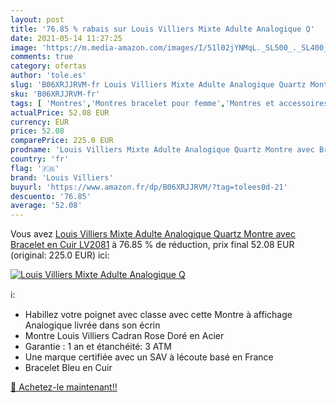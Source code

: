 ```yaml
---
layout: post
title: '76.85 % rabais sur Louis Villiers Mixte Adulte Analogique Q'
date: 2021-05-14 11:27:25
image: 'https://m.media-amazon.com/images/I/51l02jYNMqL._SL500_._SL400_.jpg'
comments: true
category: ofertas
author: 'tole.es'
slug: 'B06XRJJRVM-fr Louis Villiers Mixte Adulte Analogique Quartz Montre avec...'
sku: 'B06XRJJRVM-fr'
tags: [ 'Montres','Montres bracelet pour femme','Montres et accessoires','Montres femme','louis villiers', ]
actualPrice: 52.08 EUR
currency: EUR
price: 52.08
comparePrice: 225.0 EUR
prodname: 'Louis Villiers Mixte Adulte Analogique Quartz Montre avec Bracelet en Cuir LV2081'
country: 'fr'
flag: '🇫🇷'
brand: 'Louis Villiers'
buyurl: 'https://www.amazon.fr/dp/B06XRJJRVM/?tag=tolees0d-21'
descuento: '76.85'
average: '52.08'
---
```


Vous avez [Louis Villiers Mixte Adulte Analogique Quartz Montre avec Bracelet en Cuir LV2081](https://www.amazon.fr/dp/B06XRJJRVM/?tag=tolees0d-21)  à  76.85 % de réduction, prix final  52.08 EUR (original: 225.0 EUR) ici:

[![Louis Villiers Mixte Adulte Analogique Q](https://m.media-amazon.com/images/I/51l02jYNMqL._SL500_._SL400_.jpg)](https://www.amazon.fr/dp/B06XRJJRVM/?tag=tolees0d-21)

ℹ️:

- Habillez votre poignet avec classe avec cette Montre à affichage Analogique livrée dans son écrin
- Montre Louis Villiers Cadran Rose Doré en Acier
- Garantie : 1 an et étanchéité: 3 ATM
- Une marque certifiée avec un SAV à lécoute basé en France
- Bracelet Bleu en Cuir

[🛒 Achetez-le maintenant!!](https://www.amazon.fr/dp/B06XRJJRVM/?tag=tolees0d-21)
